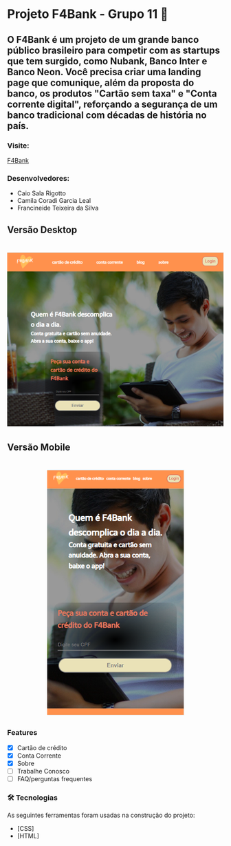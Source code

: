# Projeto F4Bank - Grupo 11 🚀

## O F4Bank é um projeto de um grande banco público brasileiro para competir com as startups que tem surgido, como Nubank, Banco Inter e Banco Neon. Você precisa criar uma landing page que comunique, além da proposta do banco, os produtos "Cartão sem taxa" e "Conta corrente digital", reforçando a segurança de um banco tradicional com décadas de história no país.


### Visite: 
[F4Bank](lewd-cake.surge.sh)

### Desenvolvedores: 
- Caio Sala Rigotto
- Camila Coradi Garcia Leal
- Francineide Teixeira da Silva


## Versão Desktop
<h1 align="center">
  <img alt="NextLevelWeek" title="#NextLevelWeek" src="./images/Desktop.png" />
</h1>


## Versão Mobile

<h1 align="center">
  <img alt="NextLevelWeek" title="#NextLevelWeek" src="./images/Mobile.png" />
</h1>

### Features

- [x] Cartão de crédito
- [x] Conta Corrente
- [x] Sobre
- [ ] Trabalhe Conosco
- [ ] FAQ/perguntas frequentes

### 🛠 Tecnologias

As seguintes ferramentas foram usadas na construção do projeto:

- [CSS]
- [HTML]








